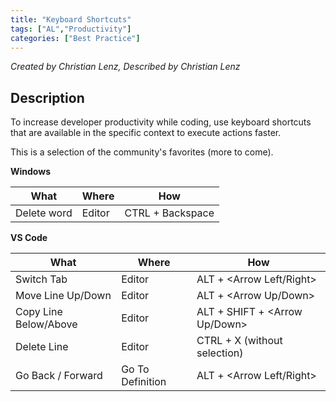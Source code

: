```yaml
---
title: "Keyboard Shortcuts"
tags: ["AL","Productivity"]
categories: ["Best Practice"]
---
```


_Created by Christian Lenz, Described by Christian Lenz_

## Description

To increase developer productivity while coding, use keyboard shortcuts that are available in the specific context to execute actions faster.

This is a selection of the community's favorites (more to come).

**Windows**

| What | Where | How |
|---|---|---|
|	Delete word	|   Editor  |	CTRL + Backspace	|


**VS Code**

| What | Where | How |
|---|---|---|
|	Switch Tab	|   Editor  |	ALT + <Arrow Left/Right>	|
|	Move Line Up/Down	|  Editor   |	ALT + <Arrow Up/Down>	|
|   Copy Line Below/Above |   Editor  |   ALT + SHIFT + <Arrow Up/Down>   |
|   Delete Line  |   Editor  | CTRL + X (without selection) |
|   Go Back / Forward   |   Go To Definition  |  ALT + <Arrow Left/Right>  |

